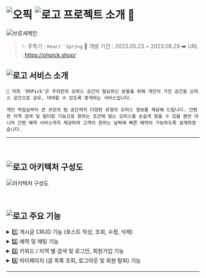 # ![오픽](https://github.com/ShareOffice-11/OHPickOfficial/assets/83201893/005e2564-5fef-4e80-994b-f2640ca77c7a) ![로고](https://github.com/ShareOffice-11/OHPickOfficial/assets/83201893/56e66727-a99c-4808-b2d9-3c81071a720f) 프로젝트 소개 💜 
![브로셔메인](https://github.com/ShareOffice-11/OHPickOfficial/assets/83201893/aae14924-4528-4e0c-b1b7-524d75168549)

> ✨ 주특기 : `React``Spring`
> 🚩 개발 기간 : 2023.05.23 ~ 2023.06.29
> ➡️ URL : https://ohpick.shop/




## ![로고](https://github.com/ShareOffice-11/OHPickOfficial/assets/83201893/56e66727-a99c-4808-b2d9-3c81071a720f) 서비스 소개 <br>

```
📢 저희 'OhPick'은 우리만의 오피스 공간이 필요하신 분들을 위해 개인이 가진 공간을 오피스 공간으로 공유, 대여할 수 있도록 중개하는 서비스입니다.

개인 작업실부터 큰 규모의 팀 공간까지 다양한 유형의 오피스 정보를 제공해 드립니다. 간편한 지역 검색 및 필터링 기능으로 원하는 조건에 맞는 오피스를 손쉽게 찾을 수 있을 뿐만 아니라 간편 예약 서비스까지 제공하여 고객이 원하는 날짜에 빠른 예약이 가능하도록 설계하였습니다.
```

<hr />




<br>

## ![로고](https://github.com/ShareOffice-11/OHPickOfficial/assets/83201893/56e66727-a99c-4808-b2d9-3c81071a720f) 아키텍처 구성도 <br>

![아키텍처 구성도](https://github.com/ShareOffice-11/OHPickOfficial/assets/83201893/13250ebe-c18e-4b8e-a9bd-30b91f8f2eab)




<br>

## ![로고](https://github.com/ShareOffice-11/OHPickOfficial/assets/83201893/56e66727-a99c-4808-b2d9-3c81071a720f) 주요 기능 <br>


<details>
  <summary> 1️⃣ 게시글 CRUD 기능 (포스트 작성, 조회, 수정, 삭제) </summary>
  
</details>
<details>
  <summary> 2️⃣ 예약 및 채팅 기능 </summary>
  
</details>
<details>
  <summary> 3️⃣ 키워드 / 지역 별 검색 및 로그인, 회원가입 기능 </summary>
  
</details>
<details>
  <summary> 4️⃣ 마이페이지 (글 목록 조회, 로그아웃 및 회원 탈퇴) 기능 </summary>
  
</details>


<hr />



